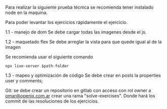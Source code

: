 Para realizar la siguiente prueba técnica se recomienda tener instalado node en la maquina.

Para poder levantar los ejercicios rápidamente el ejercicio.

1.1 - manejo de dom
Se debe cargar todas las imagenes desde el js.

1.2 - maquetado flex
Se debe arreglar la vista para que quede igual al de la imagen

Se recomienda usar el siguiente comando

`npx live-server $path-folder`

1.3 - mapeo y optimización de código
Se debe crear en posts la properties user y comments;

Git: se debe crear un repositorio en gitlab con acceso con rol owner a omar@openix.com.ar
crear una rama "solve-exercises". Donde hará los commit de las resoluciones de los ejercicios.